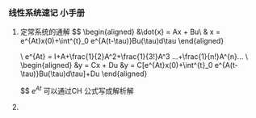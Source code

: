 <!--
 * @Author: Liu Weilong
 * @Date: 2021-02-04 07:35:18
 * @LastEditors: Liu Weilong
 * @LastEditTime: 2021-02-04 08:07:13
 * @Description: 
-->
### 线性系统速记 小手册
1. 定常系统的通解
   $$
   \begin{aligned}
    &\dot{x} = Ax + Bu\\
    & x = e^{At}x(0)+\int^{t}_0 e^{A(t-\tau)}Bu(\tau)d\tau
    \end{aligned}
    
    \\
    e^{At} = I+A+\frac{1}{2}A^2+\frac{1}{3!}A^3 ...+\frac{1}{n!}A^{n}...
   \\
   \begin{aligned}
    &y = Cx + Du
    &y = C[e^{At}x(0)+\int^{t}_0 e^{A(t-\tau)}Bu(\tau)d\tau]+Du
    \end{aligned}
     
   $$
   $e^{At}$ 可以通过CH 公式写成解析解
2. 
   